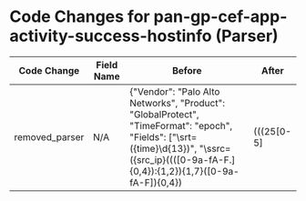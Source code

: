 # Code Changes for pan-gp-cef-app-activity-success-hostinfo (Parser)

| Code Change | Field Name | Before | After |
|-------------|------------|--------|-------|
| removed_parser | N/A | {"Vendor": "Palo Alto Networks", "Product": "GlobalProtect", "TimeFormat": "epoch", "Fields": ["\srt=({time}\d{13})", "\ssrc=({src_ip}((([0-9a-fA-F.]{0,4}):{1,2}){1,7}([0-9a-fA-F]){0,4})|(((25[0-5]|(2[0-4]|1\d|[0-9]|)\d)\.?\b){4}))(:({src_port}\d+))?", "\sdst=({dest_ip}((([0-9a-fA-F.]{0,4}):{1,2}){1,7}([0-9a-fA-F]){0,4})|(((25[0-5]|(2[0-4]|1\d|[0-9]|)\d)\.?\b){4}))(:({dest_port}\d+))?", "\ssuser=(({domain}[^\\=]+?)\\+)?({user}[\w\.\-\!\#\^\~]{1,40}\$?)\s+\w+=", "\sdvchost=({host}[\w\-.]+?)\s+\w+=", "\scs2=({result}[^=]+)\s+\w+=", "\smsg=({event_name}[^=]+?)\s+\w+=", "cs6=({os}[^=]+?)\s+\w+=", "sourceGeoCountryCode=({src_country}[^=]+?)\s+\w+=", "({app}GLOBALPROTECT)"], "Name": "pan-gp-cef-app-activity-success-hostinfo", "Conditions": ["CEF:", "|Palo Alto Networks|PAN-OS|", "|GLOBALPROTECT|", "msg=host-info"], "ParserVersion": "v1.0.0"} | N/A |